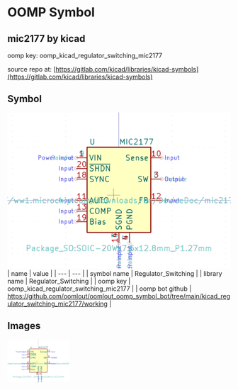 # OOMP Symbol  
## mic2177  by kicad  
  
oomp key: oomp_kicad_regulator_switching_mic2177  
  
source repo at: [https://gitlab.com/kicad/libraries/kicad-symbols](https://gitlab.com/kicad/libraries/kicad-symbols)  
## Symbol  
  
[![working.png](working_600.png)](working.png)  
| name | value | 
| --- | --- | 
| symbol name | Regulator_Switching | 
| library name | Regulator_Switching | 
| oomp key | oomp_kicad_regulator_switching_mic2177 | 
| oomp bot github | https://github.com/oomlout/oomlout_oomp_symbol_bot/tree/main/kicad_regulator_switching_mic2177/working | 
## Images  
  
[![working.png](working_140.png)](working.png)  
